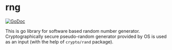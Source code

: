 rng
===

[![GoDoc](https://godoc.org/bitbucket.org/advbet/rng?status.svg)](https://godoc.org/bitbucket.org/advbet/rng)

This is go library for software based random number generator. Cryptographically
secure pseudo-random generator provided by OS is used as an input (with the
help of `crypto/rand` package).
